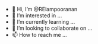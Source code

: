 - 👋 Hi, I’m @RElampooranan
- 👀 I’m interested in ...
- 🌱 I’m currently learning ...
- 💞️ I’m looking to collaborate on ...
- 📫 How to reach me ...

<!---
RElampooranan/RElampooranan is a ✨ special ✨ repository because its `README.md` (this file) appears on your GitHub profile.
You can click the Preview link to take a look at your changes.
--->
